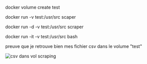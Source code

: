 docker volume create test

docker run -v test:/usr/src scaper

docker run -d -v test:/usr/src scraper

docker run -it -v test:/usr/src bash

preuve que je retrouve bien mes fichier csv dans le volume "test"

![csv dans vol scraping](https://github.com/AxelML2/docker-1/assets/140382386/b4e3df93-851f-4796-8735-affc0f94f316)
